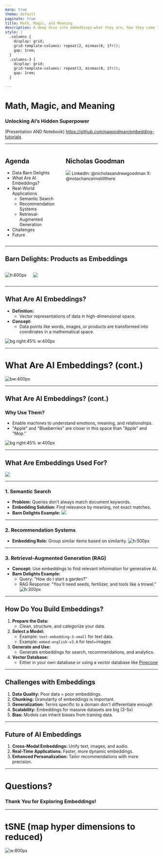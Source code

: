 ```yaml
---
marp: true
theme: default
paginate: true
title: Math, Magic, and Meaning
description: A deep dive into embeddings—what they are, how they came to be, and their powerful applications.
style: |
  .columns {
    display: grid;
    grid-template-columns: repeat(2, minmax(0, 1fr));
    gap: 1rem;
  }
  .columns-3 {
    display: grid;
    grid-template-columns: repeat(3, minmax(0, 1fr));
    gap: 1rem;
  }

---
```


# Math, Magic, and Meaning
### Unlocking AI’s Hidden Superpower

(Presentation AND Notebook)
https://github.com/nagoodman/embedding-tutorials

<!-- Speaker Notes:
Welcome! This session is all about AI embeddings. We’ll unravel what they are, take a brief look at their origins, and explore their wide range of applications. Throughout, we’ll use examples from the "Barn Delights" store to keep things practical and relatable.
-->

---
<div class="columns">
<div>

## Agenda

- Data Barn Delights
- What Are AI Embeddings?
- Real-World Applications
  - Semantic Search
  - Recommendation Systems
  - Retrieval-Augmented Generation
- Challenges
- Future
</div>
<div>

## Nicholas Goodman

![](ngoodman_headshot.png)
LinkedIn: @nicholasandrewgoodman
X: @notachanceimstillthere

</div>
</div>


---

## Barn Delights: Products as Embeddings

<div class="columns">
<div>

![h:600px](dbd_overview.png)

</div>
<div>

![](dbd_embeddings.png)

</div>
</div>


---
<div class="grid grid-cols-2 gap-4">
<div>

## What Are AI Embeddings?

- **Definition:** 
  - Vector representations of data in high-dimensional space.
- **Concept:**
  - Data points like words, images, or products are transformed into coordinates in a mathematical space.

</div>
<div>

![bg right:45% w:400px](vectors.png)

</div>
</div>

---
# What Are AI Embeddings? (cont.)

![bw:400px](embedding_overview.png)

---

## What Are AI Embeddings? (cont.)

<div class="grid grid-cols-2 gap-4">
<div>

### Why Use Them?
- Enable machines to understand emotions, meaning, and relationships.
- "Apple" and "Blueberries" are closer in this space than "Apple" and "Mop."

</div>
<div>

![bg right:45% w:400px](embedding_distance.png)

</div>
</div>

<!-- Speaker Notes:
Think of embeddings as a map where "apple" and "orange" are neighbors, while "mop" is in a different neighborhood.
-->




---

## What Are Embeddings Used For?

![](what_is_it_good_for.png)
<!-- 
<div class="columns-3">
  <div>Semantic Search </div>
  <div> Recommenedation Systems </div>
  <div>Retrieval-Augmented Generation</div>
</div>
-->

---


### 1. Semantic Search
- **Problem:** Queries don’t always match document keywords.
- **Embedding Solution:** Find relevance by meaning, not exact matches.
- **Barn Delights Example:**
![](scrub_my_floors.png)

<!-- Speaker Notes:
Semantic search uses embeddings to understand the meaning behind queries. For example, if you search "scrub my floors," embeddings ensure the system finds mops, sponges, and cleaners, even if "scrub" isn’t in the product descriptions.
-->

---

### 2. Recommendation Systems
- **Embedding Role:** Group similar items based on similarity.
![h:500px](window_cleaner_recommendations.png)


---

### 3. Retrieval-Augmented Generation (RAG)
- **Concept:** Use embeddings to find relevant information for generative AI.
- **Barn Delights Example:**
  - Query: “How do I start a garden?”
  - RAG Response: "You'll need seeds, fertilizer, and tools like a trowel."
  ![h:300px](rag.png)

---

## How Do You Build Embeddings?

1. **Prepare the Data:**
   - Clean, structure, and categorize your data.
2. **Select a Model:**
   - Example: `text-embedding-3-small` for text data.
   - Example: `embed-english-v3.0` for text+images
3. **Generate and Use:**
   - Generate embeddings for search, recommendations, and analytics.
4. **Vector Database:**
    - Either in your own database or using a vector database like [Pinecone](https://www.pinecone.io/)

---

## Challenges with Embeddings

1. **Data Quality:** Poor data = poor embeddings.
2. **Chunking:** Granularity of embeddings is important.
2. **Generalization:** Terms specific to a domain don't differentiate enough
2. **Scalability:** Embeddings for massive datasets are big (3-5x)
3. **Bias:** Models can inherit biases from training data.


---

## Future of AI Embeddings

1. **Cross-Modal Embeddings:** Unify text, images, and audio.
2. **Real-Time Applications:** Faster, more dynamic embeddings.
3. **Enhanced Personalization:** Tailor recommendations with more precision.


---

# Questions?
### Thank You for Exploring Embeddings!


--- 
# tSNE (map hyper dimensions to reduced)

![w:800px](tsne.png)